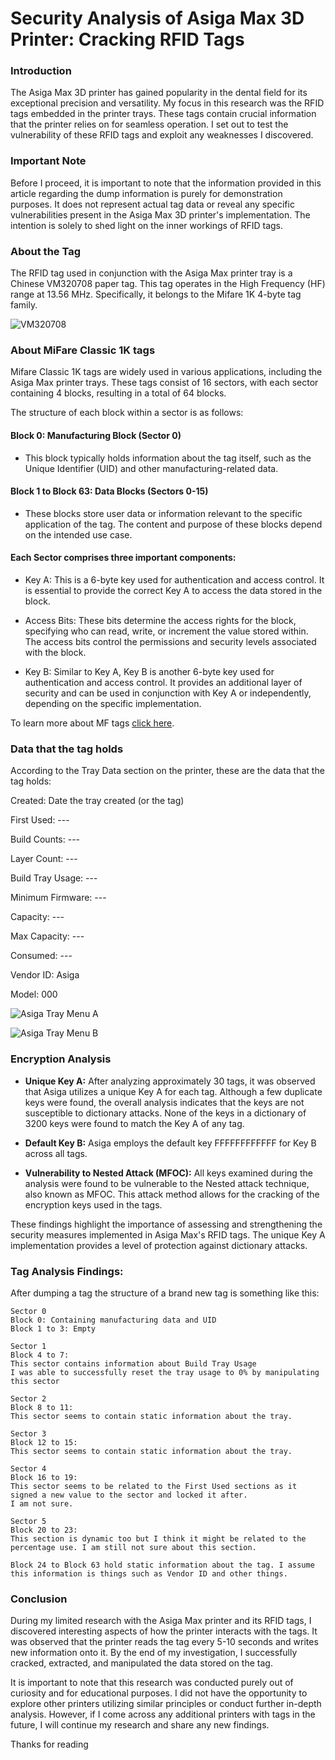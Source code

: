 # Security Analysis of Asiga Max 3D Printer: Cracking RFID Tags

### Introduction
The Asiga Max 3D printer has gained popularity in the dental field for its exceptional precision and versatility. My focus in this research was the RFID tags embedded in the printer trays. These tags contain crucial information that the printer relies on for seamless operation. I set out to test the vulnerability of these RFID tags and exploit any weaknesses I discovered.

### Important Note
Before I proceed, it is important to note that the information provided in this article regarding the dump information is purely for demonstration purposes. It does not represent actual tag data or reveal any specific vulnerabilities present in the Asiga Max 3D printer's implementation. The intention is solely to shed light on the inner workings of RFID tags.

### About the Tag

The RFID tag used in conjunction with the Asiga Max printer tray is a Chinese VM320708 paper tag. This tag operates in the High Frequency (HF) range at 13.56 MHz. Specifically, it belongs to the Mifare 1K 4-byte tag family.

![VM320708](https://i.imgur.com/DcwnnsJ.png)

### About MiFare Classic 1K tags

Mifare Classic 1K tags are widely used in various applications, including the Asiga Max printer trays. These tags consist of 16 sectors, with each sector containing 4 blocks, resulting in a total of 64 blocks.

The structure of each block within a sector is as follows:

#### Block 0: Manufacturing Block (Sector 0)

- This block typically holds information about the tag itself, such as the Unique Identifier (UID) and other manufacturing-related data.

#### Block 1 to Block 63: Data Blocks (Sectors 0-15)

- These blocks store user data or information relevant to the specific application of the tag. The content and purpose of these blocks depend on the intended use case.

#### Each Sector comprises three important components:

- Key A: This is a 6-byte key used for authentication and access control. It is essential to provide the correct Key A to access the data stored in the block.

- Access Bits: These bits determine the access rights for the block, specifying who can read, write, or increment the value stored within. The access bits control the permissions and security levels associated with the block.

- Key B: Similar to Key A, Key B is another 6-byte key used for authentication and access control. It provides an additional layer of security and can be used in conjunction with Key A or independently, depending on the specific implementation.

To learn more about MF tags [click here](https://www.youtube.com/watch?v=RoiETfo_S4A).

### Data that the tag holds

According to the Tray Data section on the printer, these are the data that the tag holds:

Created: Date the tray created (or the tag)

First Used: ---

Build Counts: ---

Layer Count: ---

Build Tray Usage: ---

Minimum Firmware: ---

Capacity: ---

Max Capacity: --- 

Consumed: ---

Vendor ID: Asiga

Model: 000

![Asiga Tray Menu A](https://i.imgur.com/myg1b1s.jpg)

![Asiga Tray Menu B](https://i.imgur.com/ACXr2Jf.jpg)

### Encryption Analysis

- **Unique Key A:** After analyzing approximately 30 tags, it was observed that Asiga utilizes a unique Key A for each tag. Although a few duplicate keys were found, the overall analysis indicates that the keys are not susceptible to dictionary attacks. None of the keys in a dictionary of 3200 keys were found to match the Key A of any tag.

- **Default Key B:** Asiga employs the default key FFFFFFFFFFFF for Key B across all tags.

- **Vulnerability to Nested Attack (MFOC):** All keys examined during the analysis were found to be vulnerable to the Nested attack technique, also known as MFOC. This attack method allows for the cracking of the encryption keys used in the tags.

These findings highlight the importance of assessing and strengthening the security measures implemented in Asiga Max's RFID tags. The unique Key A implementation provides a level of protection against dictionary attacks.

### Tag Analysis Findings:

After dumping a tag the structure of a brand new tag is something like this:

```
Sector 0
Block 0: Containing manufacturing data and UID
Block 1 to 3: Empty
```

```
Sector 1
Block 4 to 7:
This sector contains information about Build Tray Usage
I was able to successfully reset the tray usage to 0% by manipulating this sector
```

```
Sector 2
Block 8 to 11:
This sector seems to contain static information about the tray.
```

```
Sector 3
Block 12 to 15:
This sector seems to contain static information about the tray.
```

```
Sector 4
Block 16 to 19:
This sector seems to be related to the First Used sections as it signed a new value to the sector and locked it after.
I am not sure.
```

```
Sector 5
Block 20 to 23:
This section is dynamic too but I think it might be related to the percentage use. I am still not sure about this section.
```

```
Block 24 to Block 63 hold static information about the tag. I assume this information is things such as Vendor ID and other things.
```


### Conclusion
During my limited research with the Asiga Max printer and its RFID tags, I discovered interesting aspects of how the printer interacts with the tags. It was observed that the printer reads the tag every 5-10 seconds and writes new information onto it. By the end of my investigation, I successfully cracked, extracted, and manipulated the data stored on the tag.

It is important to note that this research was conducted purely out of curiosity and for educational purposes. I did not have the opportunity to explore other printers utilizing similar principles or conduct further in-depth analysis. However, if I come across any additional printers with tags in the future, I will continue my research and share any new findings.

Thanks for reading
